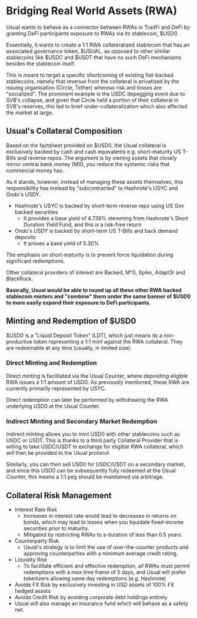 # Bridging Real World Assets (RWA)

Usual wants to behave as a connector between RWAs in TradFi and DeFi by granting DeFi participants exposure to RWAs via its stablecoin, $USD0.

Essentially, it wants to create a 1:1 RWA collateralized stablecoin that has an associated governance token, $USUAL, as opposed to other similar stablecoins like $USDC and $USDT that have no such DeFi mechanisms besides the stablecoin itself. 

This is meant to target a specific shortcoming of existing fiat-backed stablecoins, namely that revenue from the collateral is privatized by the issuing organisation (Circle, Tether) whereas risk and losses are "socialized". The prominent example is the USDC depegging event due to SVB's collapse, and given that Circle held a portion of their collateral in SVB's reserves, this led to brief under-collateralization which also affected the market at large.
## Usual's Collateral Composition

Based on the factsheet provided on $USD0, the Usual collateral is exclusively backed by cash and cash equivalents e.g. short-maturity US T-Bills and reverse repos. The argument is by owning assets that closely mirror central bank money (M0), you reduce the systemic risks that commercial money has.

As it stands, however, instead of managing these assets themselves, this responsibility has instead by "subcontracted" to Hashnote's USYC and Ondo's USDY.

- Hashnote's USYC is backed by short-term reverse repo using US Gov backed securities
	- It provides a base yield of 4.739% stemming from Hashnote's Short Duration Yield Fund, and this is a risk-free return
- Ondo's USDY is backed by short-term US T-Bills and back demand deposits
	- It proves a base yield of 5.30%

The emphasis on short-maturity is to prevent force liquidation during significant redemptions.

Other collateral providers of interest are Backed, M^0, Spiko, Adapt3r and BlackRock.

**Basically, Usual would be able to round up all these other RWA backed stablecoin minters and "combine" them under the same banner of $USD0 to more easily expand their exposure to DeFi participants.**
## Minting and Redemption of $USD0

$USD0 is a "Liquid Deposit Token" (LDT), which just means its a non-productive token representing a 1:1 mint against the RWA collateral. They are redeemable at any time (usually, in limited size).
### Direct Minting and Redemption

Direct minting is facilitated via the Usual Counter, where depositing eligible RWA issues a 1:1 amount of USD0. As previously mentioned, these RWA are currently primarily represented by USYC. 

Direct redemption can later be performed by withdrawing the RWA underlying USD0 at the Usual Counter.
### Indirect Minting and Secondary Market Redemption

Indirect minting allows you to mint USD0 with other stablecoins such as USDC or USDT. This is thanks to a third party Collateral Provider that is willing to take USDC/USDT in exchange for eligible RWA collateral, which will then be provided to the Usual protocol.

Similarly, you can then sell USD0 for USDC/USDT on a secondary market, and since this USD0 can be subsequently fully redeemed at the Usual Counter, this means a 1:1 peg should be maintained via arbitrage.
## Collateral Risk Management

- Interest Rate Risk
	- Increases in interest rate would lead to decreases in returns on bonds, which may lead to losses when you liquidate fixed-income securities prior to maturity.
	- Mitigated by restricting RWAs to a duration of less than 0.5 years.
- Counterparty Risk
	- Usual's strategy is to limit the use of over-the-counter products and approving counterparties with a minimum average credit rating.
- Liquidity Risk
	- To facilitate efficient and effective redemption, all RWAs must permit redemptions with a max time frame of 5 days, and Usual will prefer tokenizers allowing same day redemptions (e.g. Hashnote)
- Avoids FX Risk by exclusively investing in USD assets of 100% FX hedged assets
- Avoids Credit Risk by avoiding corporate debt holdings entirely
- Usual will also manage an insurance fund which will behave as a safety net. 